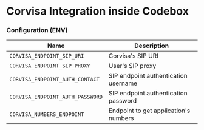 Corvisa Integration inside Codebox
===============


### Configuration (ENV)

| Name | Description |
| ---- | ----------- |
| `CORVISA_ENDPOINT_SIP_URI` | Corvisa's SIP URI |
| `CORVISA_ENDPOINT_SIP_PROXY` | User's SIP proxy |
| `CORVISA_ENDPOINT_AUTH_CONTACT` | SIP endpoint authentication username |
| `CORVISA_ENDPOINT_AUTH_PASSWORD` | SIP endpoint authentication password |
| `CORVISA_NUMBERS_ENDPOINT` | Endpoint to get application's numbers |
